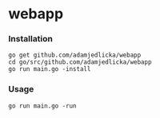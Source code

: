 # webapp

### Installation
```
go get github.com/adamjedlicka/webapp
cd go/src/github.com/adamjedlicka/webapp
go run main.go -install
```

### Usage
```
go run main.go -run
```
